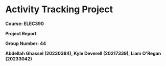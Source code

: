# Activity Tracking Project

**Course: ELEC390**

**Project Report**

**Group Number: 44**

**Abdellah Ghassel (20230384), Kyle Deverell (20217339), Liam O'Regan (20233042)**
